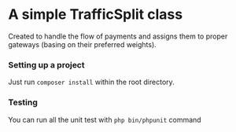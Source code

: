 # A simple TrafficSplit class

Created to handle the flow of payments and assigns them to proper gateways (basing on their preferred weights).

### Setting up a project

Just run `composer install` within the root directory. 

### Testing

You can run all the unit test with `php bin/phpunit` command